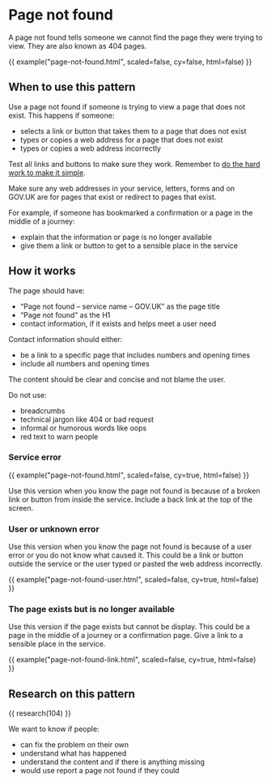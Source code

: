 # Page not found

A page not found tells someone we cannot find the page they were trying to view. They are also known as 404 pages.

{{ example("page-not-found.html", scaled=false, cy=false, html=false) }}

## When to use this pattern

Use a page not found if someone is trying to view a page that does not exist. This happens if someone:

- selects a link or button that takes them to a page that does not exist
- types or copies a web address for a page that does not exist
- types or copies a web address incorrectly

Test all links and buttons to make sure they work. Remember to [do the hard work to make it simple](https://www.gov.uk/guidance/government-design-principles#do-the-hard-work-to-make-it-simple).

Make sure any web addresses in your service, letters, forms and on GOV.UK are for pages that exist or redirect to pages that exist.

For example, if someone has bookmarked a confirmation or a page in the middle of a journey:

- explain that the information or page is no longer available
- give them a link or button to get to a sensible place in the service

## How it works

The page should have:

- “Page not found – service name – GOV.UK” as the page title
- “Page not found” as the H1
- contact information, if it exists and helps meet a user need

Contact information should either:

- be a link to a specific page that includes numbers and opening times
- include all numbers and opening times

The content should be clear and concise and not blame the user.

Do not use:

- breadcrumbs
- technical jargon like 404 or bad request
- informal or humorous words like oops
- red text to warn people

### Service error

{{ example("page-not-found.html", scaled=false, cy=true, html=false) }}

Use this version when you know the page not found is because of a broken link or button from inside the service. Include a back link at the top of the screen.

### User or unknown error

Use this version when you know the page not found is because of a user error or you do not know what caused it. This could be a link or button outside the service or the user typed or pasted the web address incorrectly.

{{ example("page-not-found-user.html", scaled=false, cy=true, html=false) }}

### The page exists but is no longer available

Use this version if the page exists but cannot be display. This could be a page in the middle of a journey or a confirmation page. Give a link to a sensible place in the service.

{{ example("page-not-found-link.html", scaled=false, cy=true, html=false) }}

## Research on this pattern

{{ research(104) }}

We want to know if people:

- can fix the problem on their own
- understand what has happened
- understand the content and if there is anything missing
- would use report a page not found if they could
